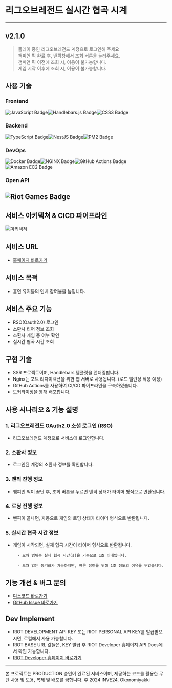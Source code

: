 # 리그오브레전드 실시간 협곡 시계

---

## v2.1.0

> 플레이 중인 리그오브레전드 계정으로 로그인해 주세요 <br>
> 챔피언 픽 완료 후, 밴픽창에서 조회 버튼을 눌러주세요. <br>
> 챔피언 픽 이전에 조회 시, 이용이 불가능합니다. <br>
> 게임 시작 이후에 조회 시, 이용이 불가능합니다.

## 사용 기술

### Frontend

![JavaScript Badge](https://img.shields.io/badge/JavaScript-F7DF1E?logo=javascript&logoColor=000&style=for-the-badge)![Handlebars.js Badge](https://img.shields.io/badge/Handlebars.js-000?logo=handlebarsdotjs&logoColor=fff&style=for-the-badge)![CSS3 Badge](https://img.shields.io/badge/CSS3-1572B6?logo=css3&logoColor=fff&style=for-the-badge)

### Backend

![TypeScript Badge](https://img.shields.io/badge/TypeScript-3178C6?logo=typescript&logoColor=fff&style=for-the-badge)![NestJS Badge](https://img.shields.io/badge/NestJS-E0234E?logo=nestjs&logoColor=fff&style=for-the-badge)![PM2 Badge](https://img.shields.io/badge/PM2-2B037A?logo=pm2&logoColor=fff&style=for-the-badge)

### DevOps

![Docker Badge](https://img.shields.io/badge/Docker-2496ED?logo=docker&logoColor=fff&style=for-the-badge)![NGINX Badge](https://img.shields.io/badge/NGINX-009639?logo=nginx&logoColor=fff&style=for-the-badge)![GitHub Actions Badge](https://img.shields.io/badge/GitHub%20Actions-2088FF?logo=githubactions&logoColor=fff&style=for-the-badge)![Amazon EC2 Badge](https://img.shields.io/badge/Amazon%20EC2-F90?logo=amazonec2&logoColor=fff&style=for-the-badge)

### Open API

## ![Riot Games Badge](https://img.shields.io/badge/Riot%20Games-EB0029?logo=riotgames&logoColor=fff&style=for-the-badge)

## 서비스 아키텍쳐 & CICD 파이프라인

![아키텍쳐](https://github.com/okonomiyakki/lol-real-time-watcher/assets/83577128/3116d8f2-3445-411f-b87d-726644a85450)

## 서비스 URL

- [홈페이지 바로가기](https://inve24.com/)

## 서비스 목적

- 흡연 유저들의 인베 참여율을 높입니다.

## 서비스 주요 기능

- RSO(Oauth2.0) 로그인
- 소환사 티어 정보 조회
- 소환사 게임 중 여부 확인
- 실시간 협곡 시간 조회

## 구현 기술

- SSR 프로젝트이며, Handlebars 템플릿을 랜더링합니다.
- Nginx는 포트 리다이렉션을 위한 웹 서버로 사용됩니다. (로드 밸런싱 적용 예정)
- GitHub Actions를 사용하여 CI/CD 파이프라인을 구축하였습니다.
- 도커라이징을 통해 배포합니다.

## 사용 시나리오 & 기능 설명

### 1. 리그오브레전드 OAuth2.0 소셜 로그인 (RSO)

- 리그오브레전드 계정으로 서비스에 로그인합니다.

### 2. 소환사 정보

- 로그인된 계정의 소환사 정보를 확인합니다.

### 3. 밴픽 진행 정보

- 챔피언 픽이 끝난 후, 조회 버튼을 누르면 밴픽 상태가 타이머 형식으로 반환됩니다.

### 4. 로딩 진행 정보

- 밴픽이 끝나면, 자동으로 게임의 로딩 상태가 타이머 형식으로 반환됩니다.

### 5. 실시간 협곡 시간 정보

- 게임이 시작되면, 실제 협곡 시간이 타이머 형식으로 반환됩니다.

        - 오차 범위는 실제 협곡 시간(s)을 기준으로 1초 이내입니다.

        - 오차 없는 동기화가 가능하지만, 빠른 참여를 위해 1초 정도의 여유를 두었습니다.

## 기능 개선 & 버그 문의

- [디스코드 바로가기](https://discord.gg/3szXq8mpaq)
- [GitHub Issue 바로가기](https://github.com/okonomiyakki/lol-real-time-watcher/issues)

## Dev Implement

- RIOT DEVELOPMENT API KEY 또는 RIOT PERSONAL API KEY를 발급받으시면, 로컬에서 사용 가능합니다.
- RIOT BASE URL 값들은, KEY 발급 후 RIOT Developer 홈페이지 API Docs에서 확인 가능합니다.
- [RIOT Developer 홈페이지 바로가기](https://developer.riotgames.com/)

---

본 프로젝트는 PRODUCTION 승인이 완료된 서비스이며, 제공하는 코드를 활용한 무단 사용 및 도용, 복제 및 배포를 금합니다. © 2024 INVE24, Okonomiyakki
